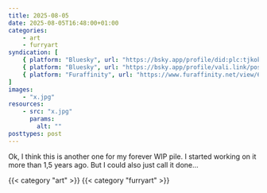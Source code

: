 ```yaml
---
title: 2025-08-05
date: 2025-08-05T16:48:00+01:00
categories:
    - art
    - furryart
syndication: [
    { platform: "Bluesky", url: "https://bsky.app/profile/did:plc:tjkokzqdnfzzlaxdjjzzzi5b/post/3lvnxbo2sck2a", hidden: true },
    { platform: "Bluesky", url: "https://bsky.app/profile/vali.link/post/3lvnxbo2sck2a" },
    { platform: "Furaffinity", url: "https://www.furaffinity.net/view/61834860/" }
]
images:
    - "x.jpg"
resources:
    - src: "x.jpg"
      params:
        alt: ""
posttypes: post
---
```

Ok, I think this is another one for my forever WIP pile. I started working on it more than 1,5 years ago. But I could also just call it done…

{{< category "art" >}} {{< category "furryart" >}}
